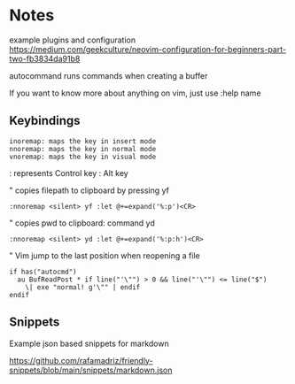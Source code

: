 # Notes

example plugins and configuration
https://medium.com/geekculture/neovim-configuration-for-beginners-part-two-fb3834da91b8


autocommand runs commands when creating a buffer

If you want to know more about anything on vim, just use :help name


## Keybindings


```
inoremap: maps the key in insert mode
nnoremap: maps the key in normal mode
vnoremap: maps the key in visual mode
```
<C> : represents Control key
<A> : Alt key

" copies filepath to clipboard by pressing yf
```
:nnoremap <silent> yf :let @+=expand('%:p')<CR>
```

" copies pwd to clipboard: command yd
```
:nnoremap <silent> yd :let @+=expand('%:p:h')<CR>
```

" Vim jump to the last position when reopening a file
```
if has("autocmd")
  au BufReadPost * if line("'\"") > 0 && line("'\"") <= line("$")
    \| exe "normal! g'\"" | endif
endif
```

## Snippets

Example json based snippets for markdown

https://github.com/rafamadriz/friendly-snippets/blob/main/snippets/markdown.json
